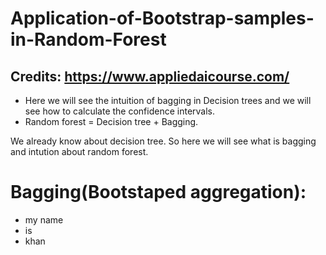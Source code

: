 # Application-of-Bootstrap-samples-in-Random-Forest

## Credits: https://www.appliedaicourse.com/ 

 - Here we will see the intuition of bagging in Decision trees and we will see how to calculate the confidence intervals.
 - Random forest = Decision tree + Bagging.
 
 We already know about decision tree. So here we will see what is bagging and intution about random forest.
 
 # Bagging(Bootstaped aggregation):
  - my name
  - is
  - khan
